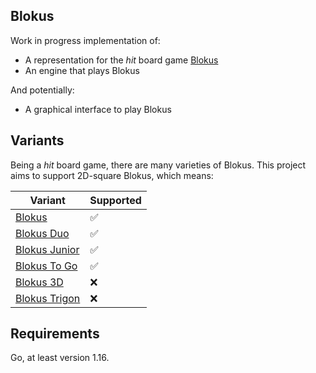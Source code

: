 ## Blokus

Work in progress implementation of:
 - A representation for the *hit* board game [Blokus](https://www.ultraboardgames.com/blokus/)
 - An engine that plays Blokus

And potentially: 
 - A graphical interface to play Blokus

## Variants

Being a *hit* board game, there are many varieties of Blokus. This project aims to support 2D-square Blokus, which means:

| Variant                                                                   | Supported |
|---------------------------------------------------------------------------|-----------|
| [Blokus](https://www.ultraboardgames.com/blokus/game-rules.php)           | ✅         |
| [Blokus Duo](https://www.ultraboardgames.com/blokus/blokus-duo.php)       | ✅         |
| [Blokus Junior](https://www.ultraboardgames.com/blokus/blokus-junior.php) | ✅         |
| [Blokus To Go](https://www.ultraboardgames.com/blokus/blokus-to-go.php)   | ✅         |
| [Blokus 3D](https://www.ultraboardgames.com/blokus/blokus-3d.php)         | ❌         |
| [Blokus Trigon](https://www.ultraboardgames.com/blokus/blokus-trigon.php) | ❌         |

## Requirements

Go, at least version 1.16.